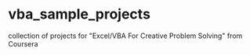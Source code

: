# vba_sample_projects
collection of projects for "Excel/VBA For Creative Problem Solving" from Coursera
